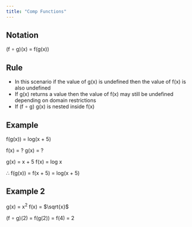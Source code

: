```yaml
---
title: "Comp Functions"
---
```

## Notation
(f $\circ$ g)(x) = f(g(x))

## Rule
- In this scenario if the value of g(x) is undefined then the value of f(x) is also undefined 
- If g(x) returns a value then the value of f(x) may still be undefined depending on domain restrictions
- If (f $\circ$ g) g(x) is nested inside f(x)

## Example
f(g(x)) = log(x + 5)

f(x) = ?
g(x) = ?

g(x) = x + 5
f(x) = log x

$\therefore$ f(g(x)) = f(x + 5)
			  = log(x + 5)

## Example 2

g(x) = x$^2$ 
f(x) = $\sqrt{x}$ 

(f $\circ$ g)(2) = f(g(2))
			   =  f(4)
			   = 2




